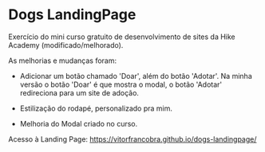 # Dogs LandingPage
Exercício do mini curso gratuito de desenvolvimento de sites da Hike Academy (modificado/melhorado).

As melhorias e mudanças foram:

- Adicionar um botão chamado 'Doar', além do botão 'Adotar'.
Na minha versão o botão 'Doar' é que mostra o modal, o botão 'Adotar' redireciona para um site de adoção.

- Estilização do rodapé, personalizado pra mim.

- Melhoria do Modal criado no curso.

Acesso à Landing Page: https://vitorfrancobra.github.io/dogs-landingpage/
